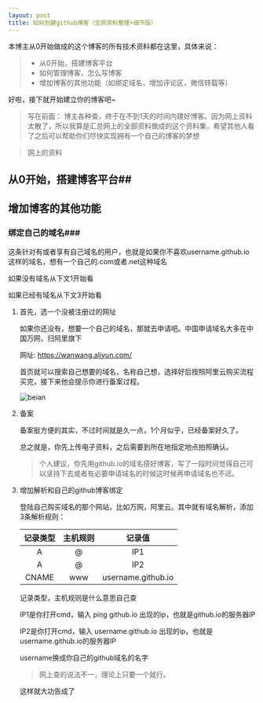 ```yaml
---
layout: post
title: 如何创建github博客（全网资料整理+细节版）
---
```


本博主从0开始做成的这个博客的所有技术资料都在这里，具体来说：
>* 从0开始，搭建博客平台
>* 如何管理博客，怎么写博客
>* 增加博客的其他功能（如绑定域名，增加评论区，微信转载等） 

好啦，接下就开始建立你的博客吧~

> 写在前面：
> 博主各种查，终于在不到1天的时间内建好博客。因为网上资料太散了，所以我算是汇总网上的全部资料做成的这个资料集，希望其他人看了之后可以帮助你们尽快实现拥有一个自己的博客的梦想

> 网上的资料



## 从0开始，搭建博客平台##




## 增加博客的其他功能 ##


### 绑定自己的域名###

这条针对有或者享有自己域名的用户，也就是如果你不喜欢username.github.io这样的域名，想有一个自己的.com或者.net这种域名


如果没有域名从下文1开始看 


如果已经有域名从下文3开始看 


1. 首先，选一个没被注册过的网址

    如果你还没有，想要一个自己的域名，那就去申请吧。中国申请域名大多在中国万网，归阿里旗下
    
    网址: https://wanwang.aliyun.com/
    
    首页就可以搜索自己想要的域名，名称自己想，选择好后按照阿里云购买流程买完，接下来他会提示你进行备案过程。
    
    ![beian](http://atlasbioinfo.com/images/0909how/1.JPG)
    
    
2. 备案

    备案挺方便的其实，不过时间就是久一点，1个月似乎，已经备案好久了。
    
    总之就是，你先上传电子资料，之后需要到所在地指定地点拍照确认。
    
    > 个人建议，你先用github.io的域名搭好博客，写了一段时间觉得自己可以坚持下去或者有必要申请域名的时候这时候再申请域名也不迟。

3. 增加解析和自己的github博客绑定

    登陆自己购买域名的那个网站，比如万网，阿里云。其中就有域名解析，添加3条解析规则：
    
    | 记录类型 | 主机规则 | 记录值   |
    | :-----: | :-----: | :-----: |
    | A | @ | IP1 |
    | A | @ | IP2 |
    | CNAME | www | username.github.io |
    
    记录类型，主机规则是什么意思自己查
    
    IP1是你打开cmd，输入 ping github.io 出现的ip，也就是github.io的服务器IP
    
    IP2是你打开cmd，输入 username.github.io 出现的ip，也就是username.github.io的服务器IP
    
    username换成你自己的github域名的名字
    
    > 网上查的说法不一，理论上只要一个就行。
    
    这样就大功告成了
